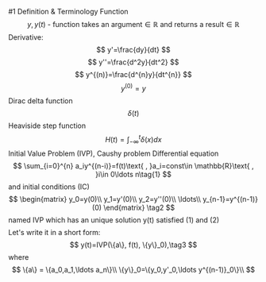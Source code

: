 #1 Definition & Terminology
Function
$$
y,y(t)\text{ - function takes an argument}\in\mathbb{R}\text{ and returns a result}\in\mathbb{R}
$$
Derivative:
$$
y'=\frac{dy}{dt}
$$
$$
y''=\frac{d^2y}{dt^2}
$$
$$
y^{(n)}=\frac{d^{n}y}{dt^{n}}
$$
$$
y^{(0)}=y
$$
Dirac delta function
$$
\delta(t)
$$
Heaviside step function
$$
H(t)=\int_{-\infty}^t \delta(x)dx
$$
Initial Value Problem (IVP), Caushy problem
Differential equation
$$
\sum_{i=0}^{n} a_iy^{(n-i)}=f(t)\text{ , }a_i=const\in \mathbb{R}\text{ , }i\in 0\ldots n\tag{1}
$$
and initial conditions (IC)
$$
\begin{matrix}
y_0=y(0)\\
y_1=y'(0)\\
y_2=y''(0)\\
\ldots\\
y_{n-1}=y^{(n-1)}(0)
\end{matrix}
\tag2
$$
named IVP which has an unique solution y(t) satisfied (1) and (2)
$$
$$
Let's write it in a short form:
$$
y(t)=IVP(\{a\}, f(t), \{y\}_0),\tag3
$$
where
$$
\{a\} = \{a_0,a_1,\ldots a_n\}\\
\{y\}_0=\{y_0,y'_0,\ldots y^{(n-1)}_0\}\\
$$